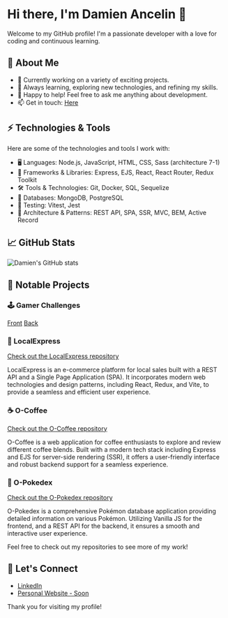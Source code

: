 # Hi there, I'm Damien Ancelin 👋

Welcome to my GitHub profile! I'm a passionate developer with a love for coding and continuous learning.

## 🚀 About Me

- 🔭 Currently working on a variety of exciting projects.
- 🌱 Always learning, exploring new technologies, and refining my skills.
- 💬 Happy to help! Feel free to ask me anything about development.
- 📫 Get in touch: [Here](mailto:ancelin.damien@gmail.com)

## ⚡ Technologies & Tools

Here are some of the technologies and tools I work with:

- 🖥️ Languages: Node.js, JavaScript, HTML, CSS, Sass (architecture 7-1)
- 🔧 Frameworks & Libraries: Express, EJS, React, React Router, Redux Toolkit
- 🛠️ Tools & Technologies: Git, Docker, SQL, Sequelize
- 💾 Databases: MongoDB, PostgreSQL
- 🧪 Testing: Vitest, Jest
- 📐 Architecture & Patterns: REST API, SPA, SSR, MVC, BEM, Active Record

## 📈 GitHub Stats

![Damien's GitHub stats](https://github-readme-stats.vercel.app/api?username=Damien-Ancelin)

## 📝 Notable Projects

### 🕹 Gamer Challenges
[Front](https://github.com/Damien-Ancelin/Gamer-Challenges-Front)
[Back](https://github.com/Damien-Ancelin/Gamer-Challenges-Back)

### 🛒 LocalExpress
[Check out the LocalExpress repository](https://github.com/Damien-Ancelin/LocalExpress)

LocalExpress is an e-commerce platform for local sales built with a REST API and a Single Page Application (SPA). It incorporates modern web technologies and design patterns, including React, Redux, and Vite, to provide a seamless and efficient user experience.

### ☕ O-Coffee
[Check out the O-Coffee repository](https://github.com/Damien-Ancelin/O-Coffee)

O-Coffee is a web application for coffee enthusiasts to explore and review different coffee blends. Built with a modern tech stack including Express and EJS for server-side rendering (SSR), it offers a user-friendly interface and robust backend support for a seamless experience.

### 🐾 O-Pokedex
[Check out the O-Pokedex repository](https://github.com/Damien-Ancelin/O-Pokedex)

O-Pokedex is a comprehensive Pokémon database application providing detailed information on various Pokémon. Utilizing Vanilla JS for the frontend, and a REST API for the backend, it ensures a smooth and interactive user experience.

Feel free to check out my repositories to see more of my work!

## 🤝 Let's Connect

- [LinkedIn](https://www.linkedin.com/in/damien-ancelin)
- [Personal Website - Soon]()

Thank you for visiting my profile!
